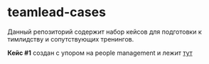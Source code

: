 # teamlead-cases
Данный репозиторий содержит набор кейсов для подготовки к тимлидству и сопутствующих тренингов.&#x20;

**Кейс #1** создан с упором на people management и лежит [тут](https://github.com/kapolakaki/teamlead-cases/wiki/%D0%91%D0%B0%D0%B7%D0%BE%D0%B2%D1%8B%D0%B9-%D0%BA%D0%B5%D0%B9%D1%81 "тут")
